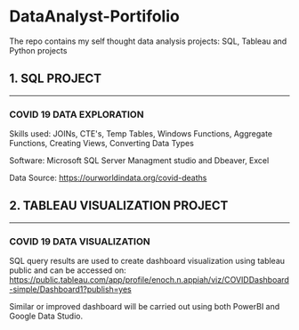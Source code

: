# DataAnalyst-Portifolio
The repo contains my self thought data analysis projects: SQL, Tableau and Python projects

## 1. SQL PROJECT
-----------
### COVID 19 DATA EXPLORATION 
Skills used: JOINs, CTE's, Temp Tables, Windows Functions, Aggregate Functions, Creating Views, Converting Data Types

Software: Microsoft SQL Server Managment studio and Dbeaver, Excel

Data Source: https://ourworldindata.org/covid-deaths

## 2. TABLEAU VISUALIZATION PROJECT
-------------------------
### COVID 19 DATA VISUALIZATION
SQL query results are used to create dashboard visualization using tableau public and can be accessed on:
https://public.tableau.com/app/profile/enoch.n.appiah/viz/COVIDDashboard-simple/Dashboard1?publish=yes

Similar or improved dashboard will be carried out using both PowerBI and Google Data Studio.
